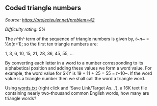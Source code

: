 Coded triangle numbers
----------------------

*Source: https://projecteuler.net/problem=42*


*Difficulty rating: 5%*

The *n*^th^ term of the sequence of triangle numbers is given by, *t~n~*
= ½*n*(*n*+1); so the first ten triangle numbers are:

1, 3, 6, 10, 15, 21, 28, 36, 45, 55, ...

By converting each letter in a word to a number corresponding to its
alphabetical position and adding these values we form a word value. For
example, the word value for SKY is 19 + 11 + 25 = 55 = *t*~10~. If the
word value is a triangle number then we shall call the word a triangle
word.

Using [words.txt](project/resources/p042_words.txt) (right click and
'Save Link/Target As...'), a 16K text file containing nearly
two-thousand common English words, how many are triangle words?

